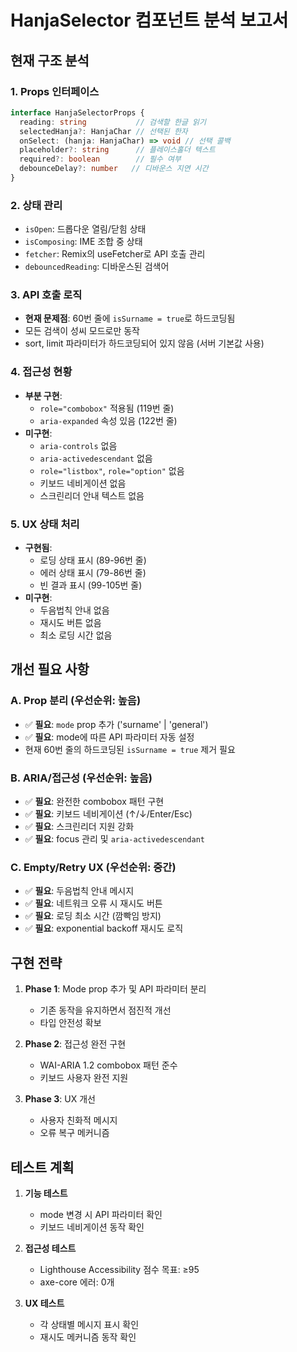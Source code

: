 # HanjaSelector 컴포넌트 분석 보고서

## 현재 구조 분석

### 1. Props 인터페이스
```typescript
interface HanjaSelectorProps {
  reading: string           // 검색할 한글 읽기
  selectedHanja?: HanjaChar // 선택된 한자
  onSelect: (hanja: HanjaChar) => void // 선택 콜백
  placeholder?: string      // 플레이스홀더 텍스트
  required?: boolean        // 필수 여부
  debounceDelay?: number   // 디바운스 지연 시간
}
```

### 2. 상태 관리
- `isOpen`: 드롭다운 열림/닫힘 상태
- `isComposing`: IME 조합 중 상태
- `fetcher`: Remix의 useFetcher로 API 호출 관리
- `debouncedReading`: 디바운스된 검색어

### 3. API 호출 로직
- **현재 문제점**: 60번 줄에 `isSurname = true`로 하드코딩됨
- 모든 검색이 성씨 모드로만 동작
- sort, limit 파라미터가 하드코딩되어 있지 않음 (서버 기본값 사용)

### 4. 접근성 현황
- **부분 구현**: 
  - `role="combobox"` 적용됨 (119번 줄)
  - `aria-expanded` 속성 있음 (122번 줄)
- **미구현**:
  - `aria-controls` 없음
  - `aria-activedescendant` 없음
  - `role="listbox"`, `role="option"` 없음
  - 키보드 네비게이션 없음
  - 스크린리더 안내 텍스트 없음

### 5. UX 상태 처리
- **구현됨**:
  - 로딩 상태 표시 (89-96번 줄)
  - 에러 상태 표시 (79-86번 줄)
  - 빈 결과 표시 (99-105번 줄)
- **미구현**:
  - 두음법칙 안내 없음
  - 재시도 버튼 없음
  - 최소 로딩 시간 없음

## 개선 필요 사항

### A. Prop 분리 (우선순위: 높음)
- ✅ **필요**: `mode` prop 추가 ('surname' | 'general')
- ✅ **필요**: mode에 따른 API 파라미터 자동 설정
- 현재 60번 줄의 하드코딩된 `isSurname = true` 제거 필요

### B. ARIA/접근성 (우선순위: 높음)
- ✅ **필요**: 완전한 combobox 패턴 구현
- ✅ **필요**: 키보드 네비게이션 (↑/↓/Enter/Esc)
- ✅ **필요**: 스크린리더 지원 강화
- ✅ **필요**: focus 관리 및 `aria-activedescendant`

### C. Empty/Retry UX (우선순위: 중간)
- ✅ **필요**: 두음법칙 안내 메시지
- ✅ **필요**: 네트워크 오류 시 재시도 버튼
- ✅ **필요**: 로딩 최소 시간 (깜빡임 방지)
- ✅ **필요**: exponential backoff 재시도 로직

## 구현 전략

1. **Phase 1**: Mode prop 추가 및 API 파라미터 분리
   - 기존 동작을 유지하면서 점진적 개선
   - 타입 안전성 확보

2. **Phase 2**: 접근성 완전 구현
   - WAI-ARIA 1.2 combobox 패턴 준수
   - 키보드 사용자 완전 지원

3. **Phase 3**: UX 개선
   - 사용자 친화적 메시지
   - 오류 복구 메커니즘

## 테스트 계획

1. **기능 테스트**
   - mode 변경 시 API 파라미터 확인
   - 키보드 네비게이션 동작 확인

2. **접근성 테스트**
   - Lighthouse Accessibility 점수 목표: ≥95
   - axe-core 에러: 0개

3. **UX 테스트**
   - 각 상태별 메시지 표시 확인
   - 재시도 메커니즘 동작 확인